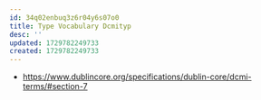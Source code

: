 ```yaml
---
id: 34q02enbuq3z6r04y6s07o0
title: Type Vocabulary Dcmityp
desc: ''
updated: 1729782249733
created: 1729782249733
---
```


- https://www.dublincore.org/specifications/dublin-core/dcmi-terms/#section-7